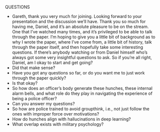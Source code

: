 QUESTIONS
- Gareth, thank you very much for joining. Looking forward to your presentation and the discussion we’ll have. Thank you so much for having me, Daniel, and it’s an absolute pleasure to be on the stream. One that I’ve watched many times, and it’s privileged to be able to talk through the paper. I’m hoping to give you a little bit of background as to why I wrote the paper, where I’ve come from, a little bit of history, talk through the paper itself, and then hopefully take some interesting questions. If there’s anybody watching or from Daniel himself who’s always got some very insightful questions to ask. So if you’re all right, Daniel, am I okay to start and get going?
- Did that make sense?
- Have you got any questions so far, or do you want me to just work through the paper quickly?
- Is that okay?
- So how does an officer’s body generate these hunches, these internal alarm bells, and what role do they play in navigating the experience of being a police officer?
- Can you answer my questions?
- So how are police trained to avoid groupthink, i.e., not just follow the ones with improper force over motivations?
- How do hunches align with hallucinations in deep learning?
- What overlap exists with military psychology?
